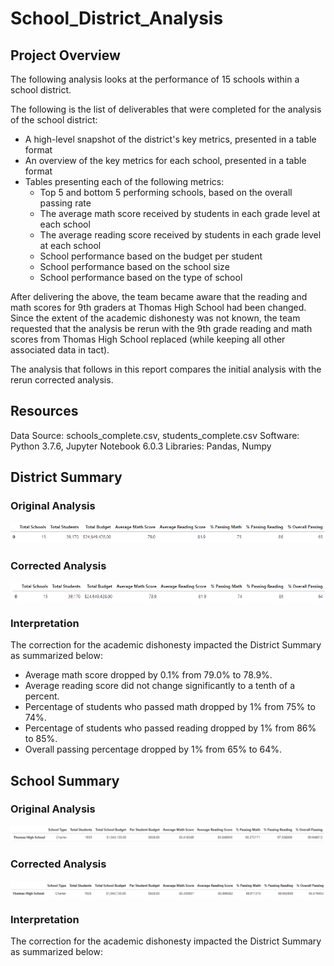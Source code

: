 # School_District_Analysis
## Project Overview
The following analysis looks at the performance of 15 schools within a school district.

The following is the list of deliverables that were completed for the analysis of the school district: 

* A high-level snapshot of the district's key metrics, presented in a table format
* An overview of the key metrics for each school, presented in a table format
* Tables presenting each of the following metrics:
	* Top 5 and bottom 5 performing schools, based on the overall passing rate
	* The average math score received by students in each grade level at each school
	* The average reading score received by students in each grade level at each school
	* School performance based on the budget per student
	* School performance based on the school size 
	* School performance based on the type of school

After delivering the above, the team became aware that the reading and math scores for 9th graders at Thomas High School had been changed. Since the extent of the academic dishonesty was not known, the team requested that the analysis be rerun with the 9th grade reading and math scores from Thomas High School replaced (while keeping all other associated data in tact).

The analysis that follows in this report compares the initial analysis with the rerun corrected analysis.

## Resources
Data Source: schools_complete.csv, students_complete.csv
Software: Python 3.7.6, Jupyter Notebook 6.0.3
Libraries: Pandas, Numpy

## District Summary
### Original Analysis
![](https://github.com/karenbennis/School_District_Analysis/blob/master/DistrictSummary.png)

### Corrected Analysis
![](https://github.com/karenbennis/School_District_Analysis/blob/master/DistrictSummaryChallenge.png)

### Interpretation
The correction for the academic dishonesty impacted the District Summary as summarized below:
* Average math score dropped by 0.1% from 79.0% to 78.9%.
* Average reading score did not change significantly to a tenth of a percent.
* Percentage of students who passed math dropped by 1% from 75% to 74%.
* Percentage of students who passed reading dropped by 1% from 86% to 85%.
* Overall passing percentage dropped by 1% from 65% to 64%.

## School Summary
### Original Analysis
![](https://github.com/karenbennis/School_District_Analysis/blob/master/SchoolSummary.png)

### Corrected Analysis
![](https://github.com/karenbennis/School_District_Analysis/blob/master/SchoolSummaryChallenge.png)

### Interpretation
The correction for the academic dishonesty impacted the District Summary as summarized below: